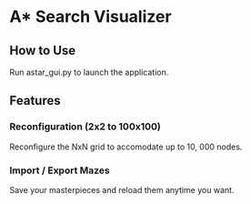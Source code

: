 # A* Search Visualizer

## How to Use

Run astar_gui.py to launch the application.

## Features

### Reconfiguration (2x2 to 100x100)

Reconfigure the NxN grid to accomodate up to 10, 000 nodes.

### Import / Export Mazes

Save your masterpieces and reload them anytime you want.
